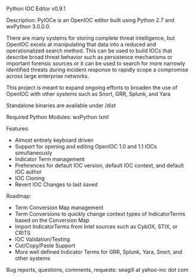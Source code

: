 Python IOC Editor v0.9.1


Description: 
PyIOCe is an OpenIOC editor built using Python 2.7 and wxPython 3.0.0.0.  

There are many systems for storing complete threat intelligence, but OpenIOC excels at manipulating that data into a reduced and 
operationalized search method.  This can be used to build IOCs that describe broad threat behavior such as persistence mechanisms 
or important forensic sources or it can be used to search for more narrowly identified threats during incident response to rapidly 
scope a compromise across large enterprise networks. 

This project is meant to expand ongoing efforts to broaden the use of OpenIOC with other systems such as Snort, GRR, Splunk, and Yara

Standalone binaries are available under /dist

Required Python Modules:
wxPython
lxml

Features:
- Almost entirely keyboard driven
- Support for opening and editing OpenIOC 1.0 and 1.1 IOCs simultaneously
- Indicator Term management
- Preferences for default IOC version, default IOC context, and default IOC author
- IOC Cloning
- Revert IOC Changes to last saved

Roadmap:
- Term Conversion Map management
- Term Conversions to quickly change context types of IndicatorTerms based on the Conversion Map
- Import IndicatorTerms from Intel sources such as CybOX, STIX, or CRITS
- IOC Validation/Testing
- Cut/Copy/Paste Support
- More well defined Indicator Terms for GRR, Splunk, Yara, Snort, and other systems



Bug reports, questions, comments, requests:
seagill at yahoo-inc dot com
